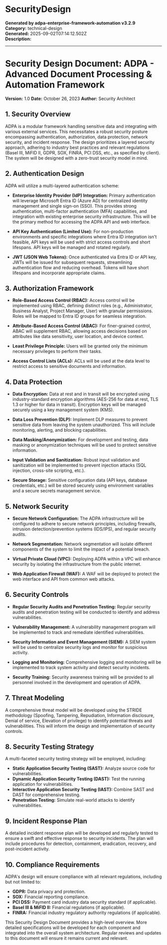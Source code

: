 # SecurityDesign

**Generated by adpa-enterprise-framework-automation v3.2.9**  
**Category:** technical-design  
**Generated:** 2025-09-02T07:14:12.502Z  
**Description:** 

---

# Security Design Document: ADPA - Advanced Document Processing & Automation Framework

**Version:** 1.0
**Date:** October 26, 2023
**Author:** Security Architect


## 1. Security Overview

ADPA is a modular framework handling sensitive data and integrating with various external services.  This necessitates a robust security posture encompassing authentication, authorization, data protection, network security, and incident response.  The design prioritizes a layered security approach, adhering to industry best practices and relevant regulations (Basel III, MiFID II, GDPR, SOX, FINRA, PCI DSS, etc., as specified by client).  The system will be designed with a zero-trust security model in mind.

## 2. Authentication Design

ADPA will utilize a multi-layered authentication scheme:

* **Enterprise Identity Provider (IdP) Integration:** Primary authentication will leverage Microsoft Entra ID (Azure AD) for centralized identity management and single sign-on (SSO). This provides strong authentication, multi-factor authentication (MFA) capabilities, and integration with existing enterprise security infrastructure.  This will be the primary method for accessing the ADPA API and web interface.

* **API Key Authentication (Limited Use):**  For non-production environments and specific integrations where Entra ID integration isn't feasible, API keys will be used with strict access controls and short lifespans.  API keys will be managed and rotated regularly.

* **JWT (JSON Web Tokens):**  Once authenticated via Entra ID or API key, JWTs will be issued for subsequent requests, streamlining authentication flow and reducing overhead.  Tokens will have short lifespans and incorporate appropriate claims.

## 3. Authorization Framework

* **Role-Based Access Control (RBAC):**  Access control will be implemented using RBAC, defining distinct roles (e.g., Administrator, Business Analyst, Project Manager, User) with granular permissions.  Roles will be mapped to Entra ID groups for seamless integration.

* **Attribute-Based Access Control (ABAC):** For finer-grained control, ABAC will supplement RBAC, allowing access decisions based on attributes like data sensitivity, user location, and device context.

* **Least Privilege Principle:**  Users will be granted only the minimum necessary privileges to perform their tasks.

* **Access Control Lists (ACLs):**  ACLs will be used at the data level to restrict access to sensitive documents and information.

## 4. Data Protection

* **Data Encryption:** Data at rest and in transit will be encrypted using industry-standard encryption algorithms (AES-256 for data at rest, TLS 1.3 or higher for data in transit). Encryption keys will be managed securely using a key management system (KMS).

* **Data Loss Prevention (DLP):**  Implement DLP measures to prevent sensitive data from leaving the system unauthorized.  This will include monitoring, alerting, and blocking capabilities.

* **Data Masking/Anonymization:** For development and testing, data masking or anonymization techniques will be used to protect sensitive information.

* **Input Validation and Sanitization:**  Robust input validation and sanitization will be implemented to prevent injection attacks (SQL injection, cross-site scripting, etc.).

* **Secure Storage:** Sensitive configuration data (API keys, database credentials, etc.) will be stored securely using environment variables and a secure secrets management service.

## 5. Network Security

* **Secure Network Configuration:**  The ADPA infrastructure will be configured to adhere to secure network principles, including firewalls, intrusion detection/prevention systems (IDS/IPS), and regular security audits.

* **Network Segmentation:**  Network segmentation will isolate different components of the system to limit the impact of a potential breach.

* **Virtual Private Cloud (VPC):**  Deploying ADPA within a VPC will enhance security by isolating the infrastructure from the public internet.

* **Web Application Firewall (WAF):**  A WAF will be deployed to protect the web interface and API from common web attacks.

## 6. Security Controls

* **Regular Security Audits and Penetration Testing:**  Regular security audits and penetration testing will be conducted to identify and address vulnerabilities.

* **Vulnerability Management:**  A vulnerability management program will be implemented to track and remediate identified vulnerabilities.

* **Security Information and Event Management (SIEM):**  A SIEM system will be used to centralize security logs and monitor for suspicious activity.

* **Logging and Monitoring:**  Comprehensive logging and monitoring will be implemented to track system activity and detect security incidents.

* **Security Training:**  Security awareness training will be provided to all personnel involved in the development and operation of ADPA.


## 7. Threat Modeling

A comprehensive threat model will be developed using the STRIDE methodology (Spoofing, Tampering, Repudiation, Information disclosure, Denial of service, Elevation of privilege) to identify potential threats and vulnerabilities.  This will inform the design and implementation of security controls.

## 8. Security Testing Strategy

A multi-faceted security testing strategy will be employed, including:

* **Static Application Security Testing (SAST):**  Analyze source code for vulnerabilities.
* **Dynamic Application Security Testing (DAST):**  Test the running application for vulnerabilities.
* **Interactive Application Security Testing (IAST):**  Combine SAST and DAST for comprehensive testing.
* **Penetration Testing:**  Simulate real-world attacks to identify vulnerabilities.

## 9. Incident Response Plan

A detailed incident response plan will be developed and regularly tested to ensure a swift and effective response to security incidents.  The plan will include procedures for detection, containment, eradication, recovery, and post-incident activity.

## 10. Compliance Requirements

ADPA's design will ensure compliance with all relevant regulations, including but not limited to:

* **GDPR:**  Data privacy and protection.
* **SOX:**  Financial reporting compliance.
* **PCI DSS:**  Payment card industry data security standard (if applicable).
* **Basel III & MiFID II:**  Financial regulations (if applicable).
* **FINRA:**  Financial industry regulatory authority regulations (if applicable).


This Security Design Document provides a high-level overview.  More detailed specifications will be developed for each component and integrated into the overall system architecture.  Regular reviews and updates to this document will ensure it remains current and relevant.
